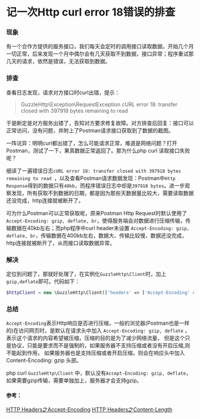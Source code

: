 # 记一次Http  curl error 18错误的排查

### 现象

有一个合作方提供的服务接口，我们每天会定时的调用接口读取数据。开始几个月一切正常，后来发现一个月中偶尔会有几天获取不到数据，接口异常；程序重试那几天的请求，依然是错误，无法获取到数据。

### 排查

查看日志发现，请求对方接口时curl出错，提示：

> GuzzleHttp\Exception\RequestException
> cURL error 18: transfer closed with 397918 bytes remaining to read

于是断定是对方服务出错了，告知对方要求修复故障。对方排查后回复：接口可以正常访问，没有问题，并附上了Postman请求接口获取到了数据的截图。

一阵诧异：明明curl都出错了，怎么可能请求正常，难道是网络问题？打开Postman，测试了一下，果真数据正常返回了。那为什么php curl 读取接口失败呢？

细读了一遍错误日志`cURL error 18: transfer closed with 397918 bytes remaining to read `，以及查看Postman请求数据发现：Postman中`Http Response`得到的数据只有`40kb`，而程序错误日志中却是`397918 bytes`。进一步观察发现，所有获取不到数据的日期，都是因为那些天数据量比较大，需要读取数据还没完成，http连接就被断开了。

可为什么Postman可以正常获取呢，原来Postman Http Request时默认使用了`Accept-Encoding: gzip, deflate, br`，使得服务端会对数据进行压缩传输，传输数据在40kb左右；而php程序中curl header未设置 `Accept-Encoding: gzip, deflate, br`，传输数据在400kb左右，数据大、传输比较慢，数据还没完成，http连接就被断开了，从而接口读取数据异常。

### 解决

定位到问题了，那就好处理了，在实例化`GuzzleHttp\Client`时，加上`gzip,deflate`即可。代码如下：

```php
$httpClient = new \GuzzleHttp\Client(['headers' => ['Accept-Encoding' => 'gzip,deflate']]);
```

### 总结

`Accept-Encoding`表示Http响应是否进行压缩，一般的浏览器(Postman也是一样的)在访问网页时，是默认在请求头中加入
`Accept-Encoding: gzip, deflate` ，表示这个请求的内容希望被压缩，压缩的目的是为了减少网络流量，
但是这个只是协议，只能是要求而不是强制的，如果服务器不支持压缩或者没有开启压缩,则不能起到作用，
如果服务器也是支持压缩或者开启压缩，则会在响应头中加入Content-Encoding: gzip 头部。

php curl  `GuzzleHttp\Client` 中，默认没有`Accept-Encoding: gzip, deflate`，如果需要gzip传输，需要单独加上，服务器才会支持gzip。



#### 参考：

[HTTP Headers之Accept-Encoding](https://developer.mozilla.org/zh-CN/docs/Web/HTTP/Headers/Accept-Encoding)
[HTTP Headers之Content-Length](https://developer.mozilla.org/zh-CN/docs/Web/HTTP/Headers/Content-Length)

